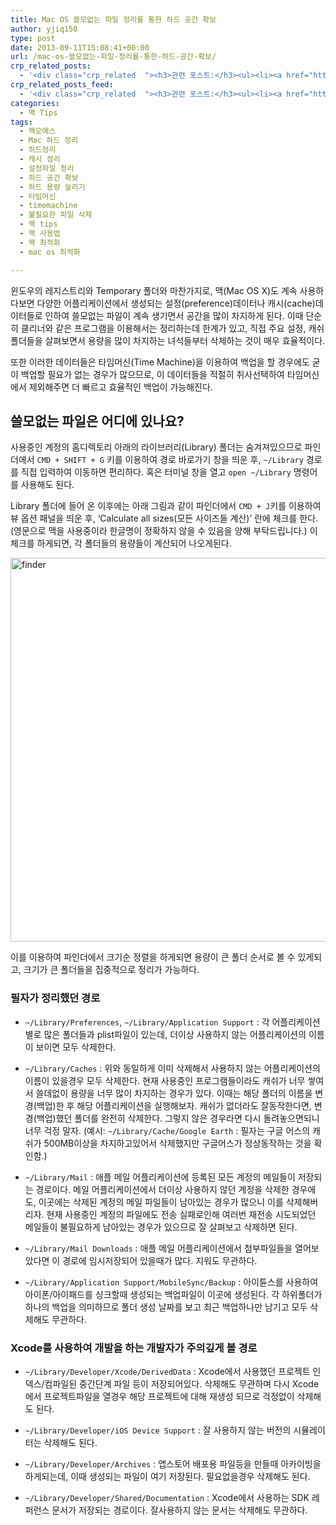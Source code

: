 ```yaml
---
title: Mac OS 쓸모없는 파일 정리를 통한 하드 공간 확보
author: yjiq150
type: post
date: 2013-09-11T15:08:41+00:00
url: /mac-os-쓸모없는-파일-정리를-통한-하드-공간-확보/
crp_related_posts:
  - '<div class="crp_related  "><h3>관련 포스트:</h3><ul><li><a href="https://www.letmecompile.com/%ea%b0%9c%eb%b0%9c%ec%9e%90%eb%a5%bc-%ec%9c%84%ed%95%9c-%ed%9a%a8%ec%9c%a8%ec%a0%81%ec%9d%b8-macos-%eb%b0%b1%ec%97%85-%eb%b0%a9%eb%b2%95/"     class="post-865"><span class="crp_title">개발자를 위한 효율적인 MacOS 백업 방법</span></a></li><li><a href="https://www.letmecompile.com/intellij-shortcut-keys-mac/"     class="post-854"><span class="crp_title">개발자라면 알아야 할 IntelliJ 필수 단축키 20선 for Mac</span></a></li><li><a href="https://www.letmecompile.com/shotcut-linux-server-video-generation/"     class="post-753"><span class="crp_title">Shotcut을 이용하여 리눅스 서버에서 템플릿 기반의 동영상 만들기</span></a></li><li><a href="https://www.letmecompile.com/mysql-innodb-lock-deadlock/"     class="post-763"><span class="crp_title">MySQL InnoDB lock & deadlock 이해하기</span></a></li><li><a href="https://www.letmecompile.com/xcode-%eb%8b%a8%ec%b6%95%ed%82%a4-%eb%aa%a8%ec%9d%8c/"     class="post-860"><span class="crp_title">자주쓰는 Xcode 단축키 모음</span></a></li></ul><div class="crp_clear"></div></div>'
crp_related_posts_feed:
  - '<div class="crp_related  "><h3>관련 포스트:</h3><ul><li><a href="https://www.letmecompile.com/%ea%b0%9c%eb%b0%9c%ec%9e%90%eb%a5%bc-%ec%9c%84%ed%95%9c-%ed%9a%a8%ec%9c%a8%ec%a0%81%ec%9d%b8-macos-%eb%b0%b1%ec%97%85-%eb%b0%a9%eb%b2%95/"     class="post-865"><span class="crp_title">개발자를 위한 효율적인 MacOS 백업 방법</span></a></li><li><a href="https://www.letmecompile.com/intellij-shortcut-keys-mac/"     class="post-854"><span class="crp_title">개발자라면 알아야 할 IntelliJ 필수 단축키 20선 for Mac</span></a></li><li><a href="https://www.letmecompile.com/shotcut-linux-server-video-generation/"     class="post-753"><span class="crp_title">Shotcut을 이용하여 리눅스 서버에서 템플릿 기반의 동영상 만들기</span></a></li><li><a href="https://www.letmecompile.com/mysql-innodb-lock-deadlock/"     class="post-763"><span class="crp_title">MySQL InnoDB lock & deadlock 이해하기</span></a></li><li><a href="https://www.letmecompile.com/xcode-%eb%8b%a8%ec%b6%95%ed%82%a4-%eb%aa%a8%ec%9d%8c/"     class="post-860"><span class="crp_title">자주쓰는 Xcode 단축키 모음</span></a></li></ul><div class="crp_clear"></div></div>'
categories:
  - 맥 Tips
tags:
  - 맥오에스
  - Mac 하드 정리
  - 하드정리
  - 캐시 정리
  - 설정파일 정리
  - 하드 공간 확보
  - 하드 용량 늘리기
  - 타임머신
  - timemachine
  - 불필요한 파일 삭제
  - 맥 tips
  - 맥 사용법
  - 맥 최적화
  - mac os 최적화

---
```

윈도우의 레지스트리와 Temporary 폴더와 마찬가지로, 맥(Mac OS X)도 계속 사용하다보면 다양한 어플리케이션에서 생성되는 설정(preference)데이터나 캐시(cache)데이터들로 인하여 쓸모없는 파일이 계속 생기면서 공간을 많이 차지하게 된다. 이때 단순히 클리너와 같은 프로그램을 이용해서는 정리하는데 한계가 있고, 직접 주요 설정, 캐쉬폴더들을 살펴보면서 용량을 많이 차지하는 녀석들부터 삭제하는 것이 매우 효율적이다.

또한 이러한 데이터들은 타임머신(Time Machine)을 이용하여 백업을 할 경우에도 굳이 백업할 필요가 없는 경우가 많으므로, 이 데이터들을 적절히 취사선택하여 타임머신에서 제외해주면 더 빠르고 효율적인 백업이 가능해진다.

## 쓸모없는 파일은 어디에 있나요?

사용중인 계정의 홈디렉토리 아래의 라이브러리(Library) 폴더는 숨겨져있으므로 파인더에서 `CMD + SHIFT + G` 키를 이용하여 경로 바로가기 창을 띄운 후, `~/Library` 경로를 직접 입력하여 이동하면 편리하다. 혹은 터미널 창을 열고 `open ~/Library` 명령어를 사용해도 된다.

Library 폴더에 들어 온 이후에는 아래 그림과 같이 파인더에서 `CMD + J`키를 이용하여 뷰 옵션 패널을 띄운 후, &#8216;Calculate all sizes(모든 사이즈들 계산)&#8217; 란에 체크를 한다. (영문으로 맥을 사용중이라 한글명이 정확하지 않을 수 있음을 양해 부탁드립니다.) 이 체크를 하게되면, 각 폴더들의 용량들이 계산되어 나오게된다.

[<img loading="lazy" width="745" height="614" src="/uploads/2013/09/finder.png" alt="finder" class="alignnone size-full wp-image-188" />][1]

이를 이용하여 파인더에서 크기순 정렬을 하게되면 용량이 큰 폴더 순서로 볼 수 있게되고, 크기가 큰 폴더들을 집중적으로 정리가 가능하다.

### 필자가 정리했던 경로

  * `~/Library/Preferences`, `~/Library/Application Support` : 각 어플리케이션별로 많은 폴더들과 plist파일이 있는데, 더이상 사용하지 않는 어플리케이션의 이름이 보이면 모두 삭제한다.

  * `~/Library/Caches` : 위와 동일하게 이미 삭제해서 사용하지 않는 어플리케이션의 이름이 있을경우 모두 삭제한다. 현재 사용중인 프로그램들이라도 캐쉬가 너무 쌓여서 쓸데없이 용량을 너무 많이 차지하는 경우가 있다. 이때는 해당 폴더의 이름을 변경(백업)한 후 해당 어플리케이션을 실행해보자. 캐쉬가 없더라도 잘동작한다면, 변경(백업)했던 폴더를 완전히 삭제한다. 그렇지 않은 경우라면 다시 돌려놓으면되니 너무 걱정 말자. (예시: `~/Library/Cache/Google Earth` : 필자는 구글 어스의 캐쉬가 500MB이상을 차지하고있어서 삭제했지만 구글어스가 정상동작하는 것을 확인함.)

  * `~/Library/Mail` : 애플 메일 어플리케이션에 등록된 모든 계정의 메일들이 저장되는 경로이다. 메일 어플리케이션에서 더이상 사용하지 않던 계정을 삭제한 경우에도, 이곳에는 삭제된 계정의 메일 파일들이 남아있는 경우가 많으니 이를 삭제해버리자. 현재 사용중인 계정의 파일에도 전송 실패로인해 여러번 재전송 시도되었던 메일들이 불필요하게 남아있는 경우가 있으므로 잘 살펴보고 삭제하면 된다.

  * `~/Library/Mail Downloads` : 애플 메일 어플리케이션에서 첨부파일들을 열어보았다면 이 경로에 임시저장되어 있을때가 많다. 지워도 무관하다.

  * `~/Library/Application Support/MobileSync/Backup` : 아이튠스를 사용하여 아이폰/아이패드를 싱크할때 생성되는 백업파일이 이곳에 생성된다. 각 하위폴더가 하나의 백업을 의미하므로 폴더 생성 날짜를 보고 최근 백업하나만 남기고 모두 삭제해도 무관하다.

### Xcode를 사용하여 개발을 하는 개발자가 주의깊게 볼 경로

  * `~/Library/Developer/Xcode/DerivedData` : Xcode에서 사용했던 프로젝트 인덱스/컴파일된 중간단계 파일 등이 저장되어있다. 삭제해도 무관하며 다시 Xcode에서 프로젝트파일을 열경우 해당 프로젝트에 대해 재생성 되므로 걱정없이 삭제해도 된다.

  * `~/Library/Developer/iOS Device Support` : 잘 사용하지 않는 버전의 시뮬레이터는 삭제해도 된다.

  * `~/Library/Developer/Archives` : 앱스토어 배포용 파일등을 만들때 아카이빙을 하게되는데, 이때 생성되는 파일이 여기 저장된다. 필요없을경우 삭제해도 된다.

  * `~/Library/Developer/Shared/Documentation` : Xcode에서 사용하는 SDK 레퍼런스 문서가 저장되는 경로이다. 잘사용하지 않는 문서는 삭제해도 무관하다.

 [1]: /uploads/2013/09/finder.png